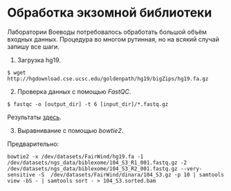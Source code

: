 # Обработка экзомной библиотеки

Лаборатории Воеводы потребовалось обработать большой объём входных данных.
Процедура во многом рутинная, но на всякий случай запишу все шаги.

1. Загрузка hg19.

```
$ wget http://hgdownload.cse.ucsc.edu/goldenpath/hg19/bigZips/hg19.fa.gz
```

2. Проверка данных с помощью *FastQC*.

```
$ fastqc -o [output_dir] -t 6 [input_dir]/*.fastq.gz
```

Результаты [здесь](./FastQC_results/fastqc_dinara_190722).

3. Выравнивание с помощью *bowtie2*.

Предварительно:

```
bowtie2 -x /dev/datasets/FairWind/hg19.fa -1 /dev/datasets/ngs_data/biblexome/104_S3_R1_001.fastq.gz -2 /dev/datasets/ngs_data/biblexome/104_S3_R2_001.fastq.gz --very-sensitive -S  /dev/datasets/FairWind/dinara/104_S3.gz -p 10 | samtools view -bS - | samtools sort - > 104_S3.sorted.bam
```
